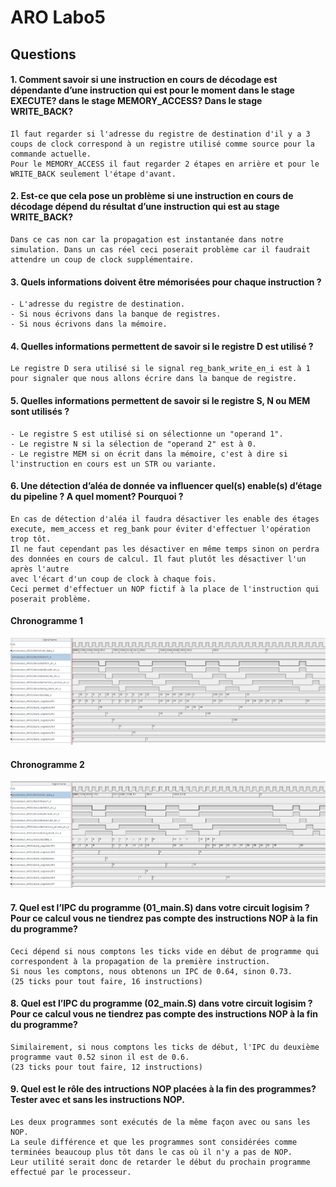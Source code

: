 # ARO Labo5

## Questions

#### 1. Comment savoir si une instruction en cours de décodage est dépendante d’une instruction qui est pour le moment dans le stage EXECUTE? dans le stage MEMORY_ACCESS? Dans le stage WRITE_BACK?
```
Il faut regarder si l'adresse du registre de destination d'il y a 3 coups de clock correspond à un registre utilisé comme source pour la commande actuelle.
Pour le MEMORY_ACCESS il faut regarder 2 étapes en arrière et pour le WRITE_BACK seulement l'étape d'avant.
```

#### 2. Est-ce que cela pose un problème si une instruction en cours de décodage dépend du résultat d’une instruction qui est au stage WRITE_BACK?
```
Dans ce cas non car la propagation est instantanée dans notre simulation. Dans un cas réel ceci poserait problème car il faudrait attendre un coup de clock supplémentaire.
```

#### 3. Quels informations doivent être mémorisées pour chaque instruction ?
```
- L'adresse du registre de destination.
- Si nous écrivons dans la banque de registres.
- Si nous écrivons dans la mémoire.
```

#### 4. Quelles informations permettent de savoir si le registre D est utilisé ?
```
Le registre D sera utilisé si le signal reg_bank_write_en_i est à 1 pour signaler que nous allons écrire dans la banque de registre.
```

#### 5. Quelles informations permettent de savoir si le registre S, N ou MEM sont utilisés ?
```
- Le registre S est utilisé si on sélectionne un "operand 1".
- Le registre N si la sélection de "operand 2" est à 0.
- Le registre MEM si on écrit dans la mémoire, c'est à dire si l'instruction en cours est un STR ou variante.
```

#### 6. Une détection d’aléa de donnée va influencer quel(s) enable(s) d’étage du pipeline ? A quel moment? Pourquoi ?
```
En cas de détection d'aléa il faudra désactiver les enable des étages execute, mem_access et reg_bank pour éviter d'effectuer l'opération trop tôt. 
Il ne faut cependant pas les désactiver en même temps sinon on perdra des données en cours de calcul. Il faut plutôt les désactiver l'un après l'autre
avec l'écart d'un coup de clock à chaque fois.
Ceci permet d'effectuer un NOP fictif à la place de l'instruction qui poserait problème.
```


<div style="page-break-after: always;"></div>

#### Chronogramme 1
![Chronogram 1](./Images/chrono_01.png)
#### Chronogramme 2
![Chronogram 2](./Images/chrono_02.png)

#### 7. Quel est l’IPC du programme (01_main.S) dans votre circuit logisim ? Pour ce calcul vous ne tiendrez pas compte des instructions NOP à la fin du programme?
```
Ceci dépend si nous comptons les ticks vide en début de programme qui correspondent à la propagation de la première instruction.
Si nous les comptons, nous obtenons un IPC de 0.64, sinon 0.73.
(25 ticks pour tout faire, 16 instructions)
```

#### 8. Quel est l’IPC du programme (02_main.S) dans votre circuit logisim ? Pour ce calcul vous ne tiendrez pas compte des instructions NOP à la fin du programme?
```
Similairement, si nous comptons les ticks de début, l'IPC du deuxième programme vaut 0.52 sinon il est de 0.6.
(23 ticks pour tout faire, 12 instructions)
```

#### 9. Quel est le rôle des intructions NOP placées à la fin des programmes? Tester avec et sans les instructions NOP.
```
Les deux programmes sont exécutés de la même façon avec ou sans les NOP.
La seule différence et que les programmes sont considérées comme terminées beaucoup plus tôt dans le cas où il n'y a pas de NOP. 
Leur utilité serait donc de retarder le début du prochain programme effectué par le processeur.
```
